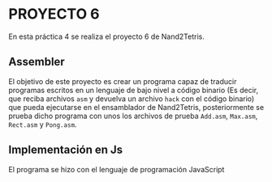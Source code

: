 # PROYECTO 6
En esta práctica 4 se realiza el proyecto 6 de Nand2Tetris.

## Assembler
El objetivo de este proyecto es crear un programa capaz de traducir programas escritos en un lenguaje de bajo nivel a código binario (Es decir, que reciba archivos `asm` y devuelva un archivo `hack` con el código binario) que pueda ejecutarse en el ensamblador de Nand2Tetris, posteriormente se prueba dicho programa con unos los archivos de prueba `Add.asm`, `Max.asm`, `Rect.asm` y `Pong.asm`.

## Implementación en Js
El programa se hizo con el lenguaje de programación JavaScript
